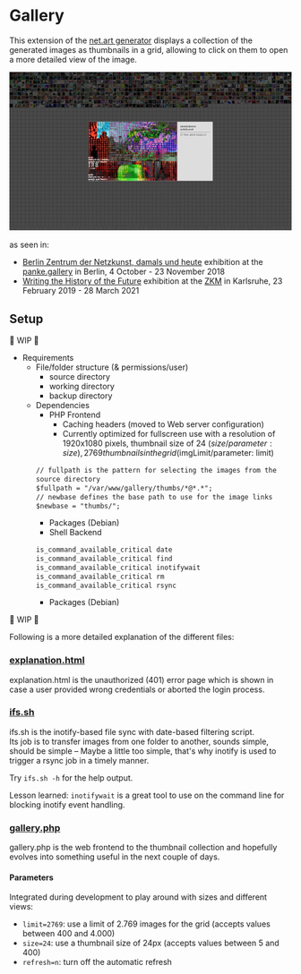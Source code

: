 # Gallery

This extension of the [net.art generator](https://nag.iap.de) displays a collection of the generated images as thumbnails in a grid, allowing to click on them to open a more detailed view of the image.

![NAG gallery preview](nag_gallery_preview.jpg)

as seen in:

* [Berlin Zentrum der Netzkunst, damals und heute](https://netzkunst.berlin/) exhibition at the [panke.gallery](http://www.panke.gallery/) in Berlin, 4 October - 23 November 2018
* [Writing the History of the Future](https://zkm.de/de/ausstellung/2019/02/writing-the-history-of-the-future) exhibition at the [ZKM](https://zkm.de/) in Karlsruhe, 23 February 2019 - 28 March 2021

## Setup

🚧 WIP 🚧

* Requirements
  * File/folder structure (& permissions/user)
    * source directory
    * working directory
    * backup directory
  * Dependencies
    * PHP Frontend
      * Caching headers (moved to Web server configuration)
      * Currently optimized for fullscreen use with a resolution of 1920x1080 pixels, thumbnail size of 24 ($size/parameter: size), 2769 thumbnails in the grid ($imgLimit/parameter: limit)
    ```
    // fullpath is the pattern for selecting the images from the source directory
    $fullpath = "/var/www/gallery/thumbs/*@*.*";
    // newbase defines the base path to use for the image links
    $newbase = "thumbs/";
    ```
      * Packages (Debian)
    * Shell Backend
    ```
    is_command_available_critical date
    is_command_available_critical find
    is_command_available_critical inotifywait
    is_command_available_critical rm
    is_command_available_critical rsync
    ```
      * Packages (Debian)

🚧 WIP 🚧

Following is a more detailed explanation of the different files:

### [explanation.html](explanation.html)

explanation.html is the unauthorized (401) error page which is shown in case a user provided wrong credentials or aborted the login process.

### [ifs.sh](ifs.sh)

ifs.sh is the inotify-based file sync with date-based filtering script.  
Its job is to transfer images from one folder to another, sounds simple, should be simple – Maybe a little too simple, that's why inotify is used to trigger a rsync job in a timely manner.

Try `ifs.sh -h` for the help output.

Lesson learned: `inotifywait` is a great tool to use on the command line for blocking inotify event handling.

### [gallery.php](gallery.php)

gallery.php is the web frontend to the thumbnail collection and hopefully evolves into something useful in the next couple of days.

#### Parameters

Integrated during development to play around with sizes and different views:

* `limit=2769`: use a limit of 2.769 images for the grid (accepts values between 400 and 4.000)
* `size=24`: use a thumbnail size of 24px (accepts values between 5 and 400)
* `refresh=n`: turn off the automatic refresh
